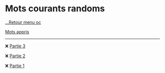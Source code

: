 # Mots courants randoms

[...Retour menu oc](../menu_fiches.md)

[Mots appris](./mots_appris.md)

---

:x: [Partie 3](./fiche_1/3.md)

:x: [Partie 2](./fiche_1/2.md)

:x: [Partie 1](./fiche_1/1.md)